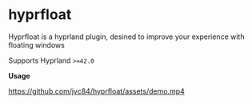 # hyprfloat

Hyprfloat is a hyprland plugin, desined to improve your experience with floating windows 

Supports Hyprland `>=42.0`

**Usage**

https://github.com/jvc84/hyprfloat/assets/demo.mp4